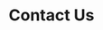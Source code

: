 ---
title: Contact Us
menu:
  main:
    weight: 5
  explore:
    weight: 5
seo:
  page_title:
  meta_description: If you’ve got a large-scale building project to complete, Fox Structures has the expertise to make it happen—on your budget and timeline.
  featured_image: /fox-structures-offices_mi16lk.jpg
hero: 
  enabled: true
  heading: Contact Us
  body: >-
    If you’ve got a large-scale building project to complete, Fox Structures has the specialty equipment and expertise to make it happen—on your budget and timeline.
  image:
    image_url: /fox-structures-offices_mi16lk.jpg
    image_alt: Exterior of the main Fox Structures office building
  button:
    enabled: false
    open_in_new_tab: true
    button_url: #
    button_text: Visit Us
  button_2:
    enabled: false
    open_in_new_tab: false
    button_url: #
    button_text: Contact Us
---